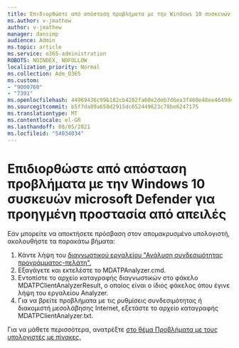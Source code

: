 ```yaml
---
title: Επιδιορθώστε από απόσταση προβλήματα με την Windows 10 συσκευών microsoft Defender για προηγμένη προστασία από απειλές
ms.author: v-jmathew
author: v-jmathew
manager: dansimp
audience: Admin
ms.topic: article
ms.service: o365-administration
ROBOTS: NOINDEX, NOFOLLOW
localization_priority: Normal
ms.collection: Adm_O365
ms.custom:
- "9000760"
- "7391"
ms.openlocfilehash: 44969436c99b182cb4202fa60e2deb7d6ea3f460e48ee4649de1cfb646970f34
ms.sourcegitcommit: b5f7da89a650d2915dc652449623c78be6247175
ms.translationtype: MT
ms.contentlocale: el-GR
ms.lasthandoff: 08/05/2021
ms.locfileid: "54034034"
---
```

# <a name="remotely-fix-problems-with-onboarding-windows-10-devices-to-microsoft-defender-advanced-threat-protection"></a>Επιδιορθώστε από απόσταση προβλήματα με την Windows 10 συσκευών microsoft Defender για προηγμένη προστασία από απειλές

Εάν μπορείτε να αποκτήσετε πρόσβαση στον απομακρυσμένο υπολογιστή, ακολουθήστε τα παρακάτω βήματα:

1. Κάντε λήψη του [διαγνωστικού εργαλείου "Ανάλυση συνδεσιμότητας προγράμματος-πελάτη".](https://go.microsoft.com/fwlink/?linkid=2143466)
2. Εξαγάγετε και εκτελέστε το MDATPAnalyzer.cmd.
3. Εντοπίστε το αρχείο καταγραφής διαγνωστικών στο φάκελο MDATPClientAnalyzerResult, ο οποίος είναι ο ίδιος φάκελος όπου έγινε λήψη του εργαλείου Analyzer.
4. Για να βρείτε προβλήματα με τις ρυθμίσεις συνδεσιμότητας ή διακομιστή μεσολάβησης Internet, εξετάστε το αρχείο καταγραφής MDATPClientAnalyzer.txt.

Για να μάθετε περισσότερα, ανατρέξτε [στο θέμα Προβλήματα με τους υπολογιστές με πίνακες.](https://go.microsoft.com/fwlink/?linkid=2143634)
